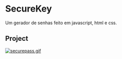 # SecureKey
Um gerador de senhas feito em javascript, html e css.

## Project

[![securepass.gif](https://i.postimg.cc/wvM7qb1Z/securepass.gif)](https://postimg.cc/vgRQXhLt)

#
